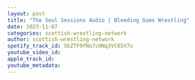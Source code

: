 ```yaml
---
layout: post
title: "The Soul Sessions Audio | Bleeding Gums Wrestling"
date: 2023-11-07
categories: scottish-wrestling-network
author: scottish-wrestling-network
spotify_track_id: 5bZTF9fNo7cHNq3VC85X7u
youtube_video_id: 
apple_track_id: 
youtube_metadata: 
---
```

